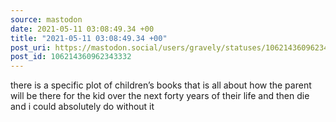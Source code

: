 ```yaml
---
source: mastodon
date: 2021-05-11 03:08:49.34 +00
title: "2021-05-11 03:08:49.34 +00"
post_uri: https://mastodon.social/users/gravely/statuses/106214360962343332
post_id: 106214360962343332
---
```

there is a specific plot of children’s books that is all about how the parent will be there for the kid over the next forty years of their life and then die and i could absolutely do without it


